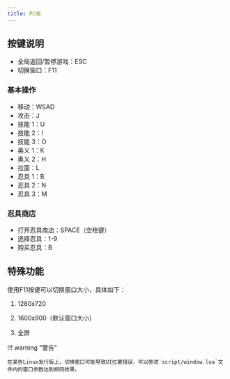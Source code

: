 ```yaml
---
title: PC端
---
```


## 按键说明

- 全局返回/暂停游戏：ESC
- 切换窗口：F11

### 基本操作

- 移动：WSAD
- 攻击：J
- 技能 1：U
- 技能 2：I
- 技能 3：O
- 奥义 1：K
- 奥义 2：H
- 拉面：L
- 忍具 1：B
- 忍具 2：N
- 忍具 3：M

### 忍具商店

- 打开忍具商店：SPACE（空格键）
- 选择忍具：1-9
- 购买忍具：B

## 特殊功能

使用F11按键可以切换窗口大小，具体如下：

1. 1280x720

2. 1600x900（默认窗口大小）

3. 全屏

!!! warning "警告"

    在某些Linux发行版上，切换窗口可能导致UI位置错误，可以修改`script/window.lua`文件内的窗口参数达到相同效果。
